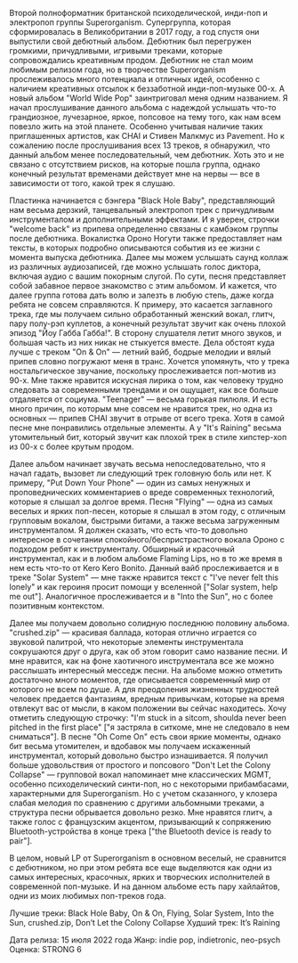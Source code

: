 Второй полноформатник британской психоделической, инди-поп и электропоп группы Superorganism. Супергруппа, которая сформировалась в Великобритании в 2017 году, а год спустя они выпустили свой дебютный альбом. Дебютник был перегружен громкими, причудливыми, игривыми треками, которые сопровождались креативным продом. Дебютник не стал моим любимым релизом года, но в творчестве Superorganism прослеживалось много потенциала и отличных идей, особенно с наличием креативных отсылок к беззаботной инди-поп-музыке 00-х. А новый альбом "World Wide Pop" заинтриговал меня одним названием. Я начал прослушивание данного альбома с надеждой услышать что-то грандиозное, лучезарное, яркое, попсовое на тему того, как нам всем повезло жить на этой планете. Особенно учитывая наличие таких приглашенных артистов, как CHAI и Стивен Малкмус из Pavement. Но к сожалению после прослушивания всех 13 треков, я обнаружил, что данный альбом менее последовательный, чем дебютник. Хоть это и не связано с отсутствием рисков, на которые пошла группа, однако конечный результат временами действует мне на нервы — все в зависимости от того, какой трек я слушаю.

Пластинка начинается с бэнгера "Black Hole Baby", представляющий нам весьма дерзкий, танцевальный электропоп трек с причудливым инструменталом и дополнительными эффектами. И я уверен, строчки "welcome back" из припева определенно связаны с камбэком группы после дебютника. Вокалистка Ороно Ногути также предоставляет нам тексты, в которых подробно описываются события из ее жизни с момента выпуска дебютника. Далее мы можем услышать саунд коллаж из различных аудиозаписей, где можно услышать голос диктора, включая аудио с вашим покорным слугой. По сути, песня представляет собой забавное первое знакомство с этим альбомом. И кажется, что далее группа готова дать волю и залезть в любую степь, даже когда ребята не совсем справляются. К примеру, это касается заглавного трека, где мы получаем сильно обработанный женский вокал, глитч, пару полу-рэп куплетов, а конечный результат звучит как очень плохой эпизод "Йоу Габба Габба!". В сторону слушателя летит много звуков, и большая часть из них никак не стыкуется вместе. Дела обстоят куда лучше с треком "On & On" — летний вайб, бодрые мелодии и вялый припев словно погружают меня в транс. Хочется упомянуть, что у трека ностальгическое звучание, поскольку прослеживается поп-мотив из 90-х. Мне также нравится искусная лирика о том, как человеку трудно следовать за современными трендами и он ощущает, как все больше отдаляется от социума. "Teenager" — весьма горькая пилюля. И есть много причин, по которым мне совсем не нравится трек, но одна из основных — припев CHAI звучит в отрыве от всего трека. Хотя в самой песне мне понравились отдельные элементы. А у "It's Raining" весьма утомительный бит, который звучит как плохой трек в стиле хипстер-хоп из 00-х с более крутым продом.

Далее альбом начинает звучать весьма непоследовательно, что я начал гадать, вызовет ли следующий трек головную боль или нет. К примеру, "Put Down Your Phone" — один из самых ненужных и проповеднических комментариев о вреде современных технологий, которые я слышал за долгое время. Песня "Flying" — одна из самых веселых и ярких поп-песен, которые я слышал в этом году, с отличным групповым вокалом, быстрыми битами, а также весьма загруженным инструменталом. Я должен сказать, что есть что-то довольно интересное в сочетании спокойного/беспристрастного вокала Ороно с подходом ребят к инструменталу. Обширный и красочный инструментал, как и в любом альбоме Flaming Lips, но в то же время в нем есть что-то от Kero Kero Bonito. Данный вайб прослеживается и в треке "Solar System" — мне также нравится текст с "I've never felt this lonely" и как героиня просит помощи у вселенной ["Solar system, help me out"]. Аналогичное прослеживается и в "Into the Sun", но с более позитивным контекстом.

Далее мы получаем довольно солидную последнюю половину альбома. "crushed.zip" — красивая баллада, которая отлично играется со звуковой палитрой, что некоторые элементы инструментала сокрушаются друг о друга, как об этом говорит само название песни. И мне нравится, как на фоне хаотичного инструментала все же можно расслышать интересный месседж песни. На альбоме можно отметить достаточно много моментов, где описывается современный мир от которого не всем по душе. А для преодоления жизненных трудностей человек предается фантазиям, вредным привычкам, которые на время отвлекут вас от мысли, в каком положении вы сейчас находитесь. Хочу отметить следующую строчку: "I'm stuck in a sitcom, shoulda never been pitched in the first place" ["я застряла в ситкоме, мне не следовало в нем сниматься"]. В песне "Oh Come On" есть свои яркие моменты, однако бит весьма утомителен, и вдобавок мы получаем искаженный инструментал, который довольно быстро изнашивается. Я получил больше удовольствия от простого и попсового "Don't Let the Colony Collapse" — групповой вокал напоминает мне классических MGMT, особенно психоделический синти-поп, но с некоторыми прибамбасами, характерными для Superorganism. Но с учетом сказанного, у клозера слабая мелодия по сравнению с другими альбомными треками, а структура песни обрывается довольно резко. Мне нравятся глитч, а также голос с французским акцентом, призывающий к сопряжению Bluetooth-устройства в конце трека ["the Bluetooth device is ready to pair"].

В целом, новый LP от Superorganism в основном веселый, не сравнится с дебютником, но при этом ребята все еще выделяются как одни из самых интересных, красочных, ярких и творческих исполнителей в современной поп-музыке. И на данном альбоме есть пару хайлайтов, одни из моих любимых поп-треков года.

Лучшие треки: Black Hole Baby, On & On, Flying, Solar System, Into the Sun,
crushed.zip, Don’t Let the Colony Collapse
Худший трек: It’s Raining

Дата релиза: 15 июля 2022 года
Жанр: indie pop, indietronic, neo-psych
Оценка: STRONG 6
